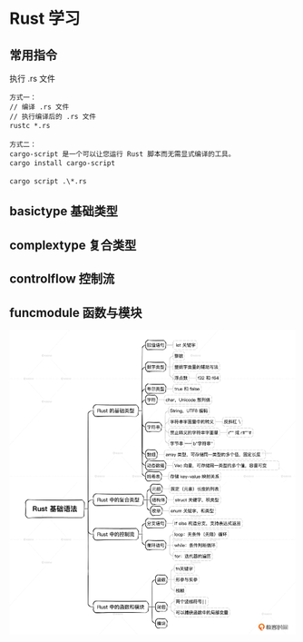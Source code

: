 # Rust 学习
## 常用指令
执行 .rs 文件
```api
方式一：
// 编译 .rs 文件
// 执行编译后的 .rs 文件
rustc *.rs

方式二：
cargo-script 是一个可以让您运行 Rust 脚本而无需显式编译的工具。
cargo install cargo-script

cargo script .\*.rs
```
## basictype 基础类型
## complextype 复合类型
## controlflow 控制流
## funcmodule 函数与模块
![](docs/images/718865/f613198e5e24568c79e53ba774193f88.jpg)
